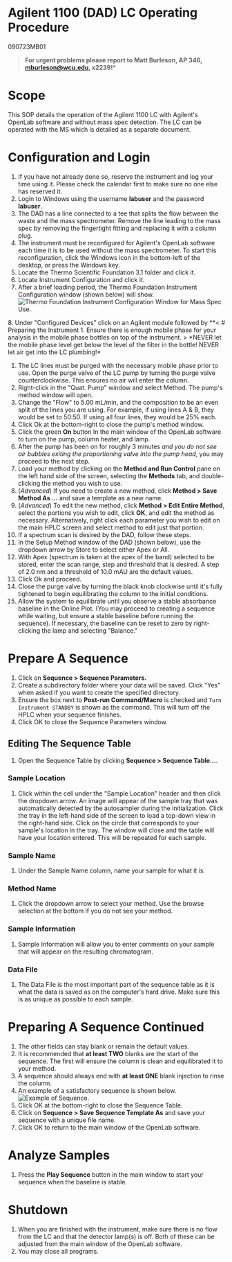 # Agilent 1100 (DAD) LC Operating Procedure
090723MB01

>**For urgent problems please report to Matt Burleson, AP 346, mburleson@wcu.edu, x2239!***

# Scope

This SOP details the operation of the Agilent 1100 LC with Agilent's OpenLab software and without mass spec detection.  The LC can be operated with the MS which is detailed as a separate document.

# Configuration and Login
1. If you have not already done so, reserve the instrument and log your time using it.  Please check the calendar first to make sure no one else has reserved it.
1. Login to Windows using the username **labuser** and the password **labuser**.
1. The DAD has a line connected to a tee that splits the flow between the waste and the mass spectrometer.  Remove the line leading to the mass spec by removing the fingertight fitting and replacing it with a column plug.
1. The instrument must be reconfigured for Agilent's OpenLab software each time it is to be used without the mass spectrometer.  To start this reconfiguration, click the Windows icon in the bottom-left of the desktop, or press the Windows key.
1. Locate the Thermo Scientific Foundation 3.1 folder and click it.
1. Locate Instrument Configuration and click it.
1. After a brief loading period, the Thermo Foundation Instrument Configuration window (shown below) will show.
      ![Thermo Foundation Instrument Configuration Window for Mass Spec Use. ](Instrumentconfigforlcms.png)
<div style="page-break-after: always;"></div>
8. Under "Configured Devices" click on an Agilent module followed by **<<Remove** to unconfigure it from the Thermo software.  Repeat this for each Agilent module until the Thermo Foundation Instrument Configuration window resembles the one shown below.
      ![Thermo Foundation Instrument Configuration Window Without Mass Spec Use. ](Instrumentconfigforlc.png)
1. Close the Thermo Foundation Instrument Configuration window by clicking Done.
1. Locate the LC1100 icon on the desktop and double-click it to load the Agilent OpenLab software.
1. As the software initializes, a Method Load Option will appear.  Ensure that "All modules are online" is across the bottom of this window as shown below in yellow.
      ![Method Load Option. ](allmodulesonline.png)
1. Click "Download to instrument" to complete the initialization.
<div style="page-break-after: always;"></div>
# Preparing the Instrument
1. Ensure there is enough mobile phase for your analysis in the mobile phase bottles on top of the instrument.
      > *NEVER let the mobile phase level get below the level of the filter in the bottle! NEVER let air get into the LC plumbing!*

1. The LC lines must be purged with the necessary mobile phase prior to use.  Open the purge valve of the LC pump by turning the purge valve counterclockwise.  This ensures no air will enter the column.
1. Right-click in the "Quat. Pump" window and select Method.  The pump's method window will open.
1. Change the "Flow" to 5.00 mL/min, and the composition to be an even split of the lines you are using.  For example, if using lines A & B, they would be set to 50:50.  If using all four lines, they would be 25% each.
1. Click Ok at the bottom-right to close the pump's method window.
1. Click the green **On** button In the main window of the OpenLab software to turn on the pump, column heater, and lamp.
1. After the pump has been on for roughly 3 minutes *and you do not see air bubbles exiting the proportioning valve into the pump head*, you may proceed to the next step.
1. Load your method by clicking on the **Method and Run Control** pane on the left hand side of the screen, selecting the **Methods** tab, and double-clicking the method you wish to use.
1. (*Advanced*) If you need to create a new method, click **Method > Save Method As ...** and save a template as a new name.
1. (*Advanced*) To edit the new method, click **Method > Edit Entire Method**, select the portions you wish to edit, click **OK**, and edit the method as necessary.  Alternatively, right click each parameter you wish to edit on the main HPLC screen and select method to edit just that portion.
  1. If a spectrum scan is desired by the DAD, follow these steps.
  1. In the Setup Method window of the DAD (shown below), use the dropdown arrow by Store to select either Apex or All.
  1. With Apex (spectrum is taken at the apex of the band) selected to be stored, enter the scan range, step and threshold that is desired.  A step of 2.0 nm and a threshold of 10.0 mAU are the default values.
  1. Click Ok and proceed.
1. Close the purge valve by turning the black knob clockwise until it's fully tightened to begin equilibrating the column to the initial conditions.
1. Allow the system to equilibrate until you observe a stable absorbance baseline in the Online Plot. (You may proceed to creating a sequence while waiting, but ensure a stable baseline before running the sequence).  If necessary, the baseline can be reset to zero by right-clicking the lamp and selecting "Balance."

# Prepare A Sequence
1. Click on **Sequence > Sequence Parameters.**
1. Create a subdirectory folder where your data will be saved.  Click "Yes" when asked if you want to create the specified directory.
1. Ensure the box next to **Post-run Command/Macro** is checked and `Turn Instrument STANDBY` is shown as the command.  This will turn off the HPLC when your sequence finishes.
1. Click OK to close the Sequence Parameters window.
## Editing The Sequence Table
1. Open the Sequence Table by clicking **Sequence > Sequence Table...**.  
### Sample Location
1. Click within the cell under the "Sample Location" header and then click the dropdown arrow.  An image will appear of the sample tray that was automatically detected by the autosampler during the initialization.  Click the tray in the left-hand side of the screen to load a top-down view in the right-hand side.  Click on the circle that corresponds to your sample's location in the tray.  The window will close and the table will have your location entered.  This will be repeated for each sample.
### Sample Name
1. Under the Sample Name column, name your sample for what it is.
### Method Name
1. Click the dropdown arrow to select your method.  Use the browse selection at the bottom if you do not see your method.
### Sample Information
1. Sample Information will allow you to enter comments on your sample that will appear on the resulting chromatogram.
### Data File
1. The Data File is the most important part of the sequence table as it is what the data is saved as on the computer's hard drive.  Make sure this is as unique as possible to each sample.


# Preparing A Sequence Continued
1. The other fields can stay blank or remain the default values.
1. It is recommended that **at least TWO** blanks are the start of the sequence.  The first will ensure the column is clean and equilibrated it to your method.
1. A sequence should always end with **at least ONE** blank injection to rinse the column.
1. An example of a satisfactory sequence is shown below.
      ![Example of Sequence. ](sequence.png)
1. Click OK at the bottom-right to close the Sequence Table.
1. Click on **Sequence > Save Sequence Template As** and save your sequence with a unique file name.
1. Click OK to return to the main window of the OpenLab software.

# Analyze Samples
1. Press the **Play Sequence** button in the main window to start your sequence when the baseline is stable.

# Shutdown
1. When you are finished with the instrument, make sure there is no flow from the LC and that the detector lamp(s) is off.  Both of these can be adjusted from the main window of the OpenLab software.
1. You may close all programs.
